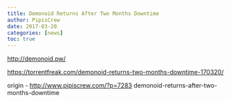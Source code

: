 ```yaml
---
title: Demonoid Returns After Two Months Downtime
author: PipisCrew
date: 2017-03-20
categories: [news]
toc: true
---
```


http://demonoid.pw/

https://torrentfreak.com/demonoid-returns-two-months-downtime-170320/

origin - http://www.pipiscrew.com/?p=7283 demonoid-returns-after-two-months-downtime